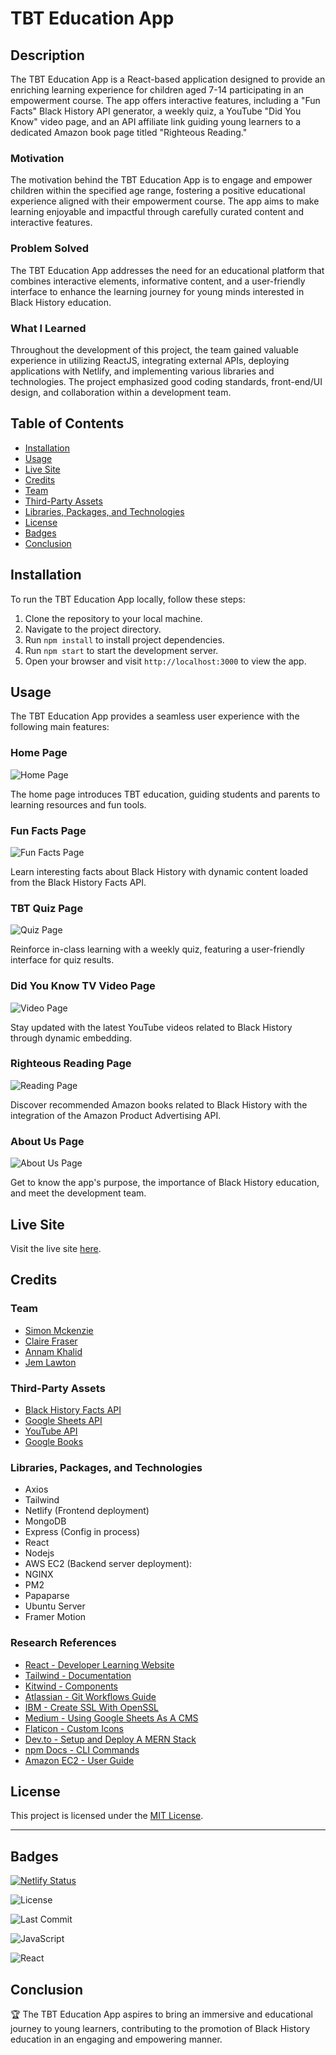 # TBT Education App

## Description

The TBT Education App is a React-based application designed to provide an enriching learning experience for children aged 7-14 participating in an empowerment course. The app offers interactive features, including a "Fun Facts" Black History API generator, a weekly quiz, a YouTube "Did You Know" video page, and an API affiliate link guiding young learners to a dedicated Amazon book page titled "Righteous Reading."

### Motivation
The motivation behind the TBT Education App is to engage and empower children within the specified age range, fostering a positive educational experience aligned with their empowerment course. The app aims to make learning enjoyable and impactful through carefully curated content and interactive features.

### Problem Solved
The TBT Education App addresses the need for an educational platform that combines interactive elements, informative content, and a user-friendly interface to enhance the learning journey for young minds interested in Black History education.

### What I Learned
Throughout the development of this project, the team gained valuable experience in utilizing ReactJS, integrating external APIs, deploying applications with Netlify, and implementing various libraries and technologies. The project emphasized good coding standards, front-end/UI design, and collaboration within a development team.

## Table of Contents

- [Installation](#installation)
- [Usage](#usage)
- [Live Site](#live-site)
- [Credits](#credits)
- [Team](#team)
- [Third-Party Assets](#third-party-assets)
- [Libraries, Packages, and Technologies](#libraries-packages-and-technologies)
- [License](#license)
- [Badges](#badges)
- [Conclusion](#conclusion)

## Installation

To run the TBT Education App locally, follow these steps:

1. Clone the repository to your local machine.
2. Navigate to the project directory.
3. Run `npm install` to install project dependencies.
4. Run `npm start` to start the development server.
5. Open your browser and visit `http://localhost:3000` to view the app.

## Usage

The TBT Education App provides a seamless user experience with the following main features:

### Home Page


![Home Page](https://github.com/ClaireFraser121/tbt-education-app/assets/145933508/26f713af-1bc9-4520-8fb6-937420141b39)


The home page introduces TBT education, guiding students and parents to learning resources and fun tools.

### Fun Facts Page


![Fun Facts Page](https://github.com/ClaireFraser121/tbt-education-app/assets/145933508/0126156b-e1ae-44ca-9eca-00c0a42ff896)


Learn interesting facts about Black History with dynamic content loaded from the Black History Facts API.

### TBT Quiz Page


![Quiz Page](https://github.com/ClaireFraser121/tbt-education-app/assets/145933508/52878d2b-f548-4341-81fe-9e5dd99efdae)


Reinforce in-class learning with a weekly quiz, featuring a user-friendly interface for quiz results.

### Did You Know TV Video Page


![Video Page](https://github.com/ClaireFraser121/tbt-education-app/assets/145933508/0a905639-3412-4e85-b7b3-b1d88b06cc41)


Stay updated with the latest YouTube videos related to Black History through dynamic embedding.

### Righteous Reading Page


![Reading Page](https://github.com/ClaireFraser121/tbt-education-app/assets/145933508/ed3611e3-55f8-4a69-8a48-0b6eebc93c25)


Discover recommended Amazon books related to Black History with the integration of the Amazon Product Advertising API.

### About Us Page


![About Us Page](https://github.com/ClaireFraser121/tbt-education-app/assets/145933508/dc256722-a394-436e-8cec-c7a83bda930a)


Get to know the app's purpose, the importance of Black History education, and meet the development team.

## Live Site

Visit the live site [here](https://tbt-education-app.netlify.app/).

## Credits

### Team

- [Simon Mckenzie](https://github.com/simonmckenzie)
- [Claire Fraser](https://github.com/ClaireFraser121)
- [Annam Khalid](https://github.com/annamkhalid)
- [Jem Lawton](https://github.com/jemlawton)

### Third-Party Assets

- [Black History Facts API](https://blackhistoryapi.io)
- [Google Sheets API](https://developers.google.com/sheets)
- [YouTube API](https://developers.google.com/youtube/v3)
- [Google Books](https://developers.google.com/books)

### Libraries, Packages, and Technologies

- Axios
- Tailwind
- Netlify (Frontend deployment)
- MongoDB 
- Express (Config in process)
- React 
- Nodejs 
- AWS EC2 (Backend server deployment): 
- NGINX
- PM2
- Papaparse
- Ubuntu Server 
- Framer Motion

### Research References

- [React - Developer Learning Website](https://react.dev/learn/react-developer-tools)
- [Tailwind - Documentation](https://v2.tailwindcss.com/docshttps://v2.tailwindcss.com/docs)
- [Kitwind - Components](https://kitwind.io/products/kometa/components)
- [Atlassian - Git Workflows Guide ](https://www.atlassian.com/git/tutorials/comparing-workflows/feature-branch-workflow)
- [IBM - Create SSL With OpenSSL](https://www.ibm.com/docs/en/api-connect/2018.x?topic=overview-generating-self-signed-certificate-using-openssl)
- [Medium - Using Google Sheets As A CMS](https://medium.com/@alyssax/how-to-use-google-sheets-as-a-cms-or-a-database-f9d8e736fdce)
- [Flaticon - Custom Icons](https://www.flaticon.com/)
- [Dev.to - Setup and Deploy A MERN Stack](https://dev.to/abdulwaqar844/how-to-build-and-deploy-a-mernreactexpressmongodbnodejs-stack-application-on-aws-ec2-3e93)
- [npm Docs - CLI Commands](https://docs.npmjs.com/cli/v10/commands)
- [Amazon EC2 - User Guide](https://docs.aws.amazon.com/AWSEC2/latest/UserGuide/concepts.html)

## License

This project is licensed under the [MIT License](LICENSE).

---

## Badges

[![Netlify Status](https://api.netlify.com/api/v1/badges/cbac9fc7-647c-4536-a436-883f32a0a40a/deploy-status)](https://app.netlify.com/sites/tbt-education-app/deploys)


![License](https://img.shields.io/badge/license-MIT-green)

![Last Commit](https://img.shields.io/github/last-commit/ClaireFraser121/tbt-education-app)

![JavaScript](https://img.shields.io/badge/language-JavaScript-yellow)

![React](https://img.shields.io/badge/library-React-blue)


## Conclusion

🏆 The TBT Education App aspires to bring an immersive and educational journey to young learners, contributing to the promotion of Black History education in an engaging and empowering manner.
